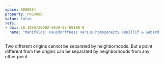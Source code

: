 ```yaml
---
space: S000084
property: P000086
value: false
refs:
- doi: 10.1090/S0002-9939-07-09100-9
  name: "Manifolds: Hausdorffness versus homogeneity (Baillif & Gabard)"
---
```


Two different origins cannot be separated by neighborhoods.  But a point different from the origins can be separated by neighborhoods from any other point.
